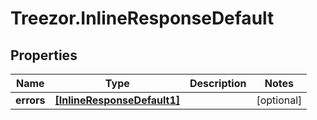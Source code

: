 # Treezor.InlineResponseDefault

## Properties
Name | Type | Description | Notes
------------ | ------------- | ------------- | -------------
**errors** | [**[InlineResponseDefault1]**](InlineResponseDefault1.md) |  | [optional] 
